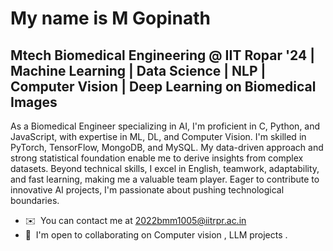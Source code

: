 My name is M Gopinath
===========================

Mtech Biomedical Engineering @ IIT Ropar '24 | Machine Learning | Data Science | NLP | Computer Vision | Deep Learning on Biomedical Images
------------

As a Biomedical Engineer specializing in AI, I'm proficient in C, Python, and JavaScript, with expertise in ML, DL, and Computer Vision. I'm skilled in PyTorch, TensorFlow, MongoDB, and MySQL. My data-driven approach and strong statistical foundation enable me to derive insights from complex datasets. Beyond technical skills, I excel in English, teamwork, adaptability, and fast learning, making me a valuable team player. Eager to contribute to innovative AI projects, I'm passionate about pushing technological boundaries.


* ✉️  You can contact me at [2022bmm1005@iitrpr.ac.in](mailto:2022bmm1005@iitrpr.ac.in)
* 🤝  I'm open to collaborating on Computer vision , LLM projects .

